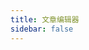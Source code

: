 ```yaml
---
title: 文章编辑器
sidebar: false
---
```


<script setup>
import { ref, onMounted } from 'vue'
import { useData } from 'vitepress'

const title = ref('')
const content = ref('')
const tags = ref('')
const description = ref('')
const githubToken = ref('')
const isLoggedIn = ref(false)

const { site } = useData()

async function handleLogin() {
  // GitHub OAuth 登录
  const clientId = 'Ov23liRHUKlP6b6PhVoC'
  const redirectUri = `${window.location.origin}/editor/callback`
  const scope = 'repo'
  
  window.location.href = `https://github.com/login/oauth/authorize?client_id=${clientId}&redirect_uri=${redirectUri}&scope=${scope}`
}

async function handlePublish() {
  if (!isLoggedIn.value) {
    alert('请先登录')
    return
  }

  try {
    const date = new Date().toISOString().split('T')[0]
    const fileName = title.value.toLowerCase().replace(/\s+/g, '-') + '.md'
    
    const fileContent = `---
title: ${title.value}
date: ${date}
description: ${description.value}
tags: [${tags.value.split(',').map(tag => `'${tag.trim()}'`).join(', ')}]
---

${content.value}
`
    
    // 使用 GitHub API 创建文件
    const response = await fetch(`https://api.github.com/repos/helpfulcraft/my-blog/contents/docs/articles/${fileName}`, {
      method: 'PUT',
      headers: {
        'Authorization': `token ${githubToken.value}`,
        'Content-Type': 'application/json',
      },
      body: JSON.stringify({
        message: `feat: add new article - ${title.value}`,
        content: btoa(fileContent),
        branch: 'master'
      })
    })

    if (response.ok) {
      alert('文章发布成功！大约1-2分钟后可在网站上看到')
      // 清空表单
      title.value = ''
      content.value = ''
      tags.value = ''
      description.value = ''
    } else {
      throw new Error('发布失败')
    }
  } catch (error) {
    alert('发布失败：' + error.message)
  }
}
</script>

<template>
  <div class="editor-container">
    <div v-if="!isLoggedIn" class="login-section">
      <h2>请先登录</h2>
      <button @click="handleLogin" class="login-button">
        使用 GitHub 登录
      </button>
    </div>
    
    <div v-else class="editor-form">
      <div class="form-group">
        <label for="title">标题：</label>
        <input 
          id="title"
          v-model="title"
          type="text"
          placeholder="文章标题"
          class="form-input"
        />
      </div>

      <div class="form-group">
        <label for="description">描述：</label>
        <input 
          id="description"
          v-model="description"
          type="text"
          placeholder="文章简短描述"
          class="form-input"
        />
      </div>

      <div class="form-group">
        <label for="tags">标签：</label>
        <input 
          id="tags"
          v-model="tags"
          type="text"
          placeholder="标签，用逗号分隔"
          class="form-input"
        />
      </div>

      <div class="form-group">
        <label for="content">内容：</label>
        <textarea 
          id="content"
          v-model="content"
          placeholder="使用 Markdown 编写文章内容"
          class="form-textarea"
          rows="20"
        ></textarea>
      </div>

      <button @click="handlePublish" class="publish-button">
        发布文章
      </button>
    </div>
  </div>
</template>

<style scoped>
.editor-container {
  max-width: 800px;
  margin: 0 auto;
  padding: 20px;
}

.login-section {
  text-align: center;
  padding: 40px 0;
}

.form-group {
  margin-bottom: 20px;
}

.form-group label {
  display: block;
  margin-bottom: 5px;
  font-weight: bold;
}

.form-input {
  width: 100%;
  padding: 8px;
  border: 1px solid #ddd;
  border-radius: 4px;
  font-size: 16px;
}

.form-textarea {
  width: 100%;
  padding: 8px;
  border: 1px solid #ddd;
  border-radius: 4px;
  font-size: 16px;
  font-family: monospace;
}

.login-button,
.publish-button {
  background-color: var(--vp-c-brand);
  color: white;
  border: none;
  padding: 10px 20px;
  border-radius: 4px;
  cursor: pointer;
  font-size: 16px;
}

.login-button:hover,
.publish-button:hover {
  background-color: var(--vp-c-brand-dark);
}
</style>
